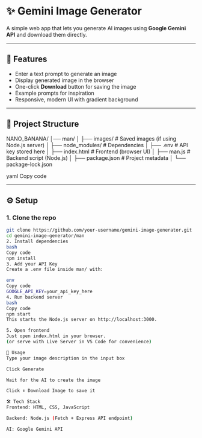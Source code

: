 # ✨ Gemini Image Generator

A simple web app that lets you generate AI images using **Google Gemini API** and download them directly.

---

## 🚀 Features

- Enter a text prompt to generate an image
- Display generated image in the browser
- One-click **Download** button for saving the image
- Example prompts for inspiration
- Responsive, modern UI with gradient background

---

## 📂 Project Structure

NANO_BANANA/
│── man/
│ ├── images/ # Saved images (if using Node.js server)
│ ├── node_modules/ # Dependencies
│ ├── .env # API key stored here
│ ├── index.html # Frontend (browser UI)
│ ├── man.js # Backend script (Node.js)
│ ├── package.json # Project metadata
│ └── package-lock.json

yaml
Copy code

---

## ⚙️ Setup

### 1. Clone the repo

```bash
git clone https://github.com/your-username/gemini-image-generator.git
cd gemini-image-generator/man
2. Install dependencies
bash
Copy code
npm install
3. Add your API Key
Create a .env file inside man/ with:

env
Copy code
GOOGLE_API_KEY=your_api_key_here
4. Run backend server
bash
Copy code
npm start
This starts the Node.js server on http://localhost:3000.

5. Open frontend
Just open index.html in your browser.
(or serve with Live Server in VS Code for convenience)

📸 Usage
Type your image description in the input box

Click Generate

Wait for the AI to create the image

Click ⬇️ Download Image to save it

🛠️ Tech Stack
Frontend: HTML, CSS, JavaScript

Backend: Node.js (Fetch + Express API endpoint)

AI: Google Gemini API
```
